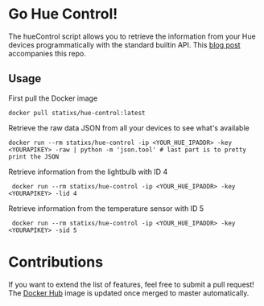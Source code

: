 # Go Hue Control!
The hueControl script allows you to retrieve the information from your Hue devices programmatically with the standard builtin API.
This [blog post](https://threat-hunting.ninja/posts/philips-hue-automation) accompanies this repo.

## Usage
First pull the Docker image
```
docker pull statixs/hue-control:latest
```

Retrieve the raw data JSON from all your devices to see what's available
```
docker run --rm statixs/hue-control -ip <YOUR_HUE_IPADDR> -key <YOURAPIKEY> -raw | python -m 'json.tool' # last part is to pretty print the JSON
```

Retrieve information from the lightbulb with ID 4
```
 docker run --rm statixs/hue-control -ip <YOUR_HUE_IPADDR> -key <YOURAPIKEY> -lid 4
```

Retrieve information from the temperature sensor with ID 5
```
 docker run --rm statixs/hue-control -ip <YOUR_HUE_IPADDR> -key <YOURAPIKEY> -sid 5
```

# Contributions
If you want to extend the list of features, feel free to submit a pull request! The [Docker Hub](https://hub.docker.com/r/statixs/hue-control) image is updated once merged to master automatically. 
